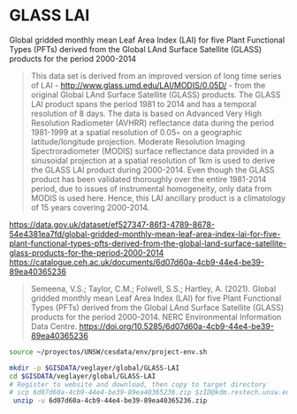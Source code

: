 # GLASS LAI

Global gridded monthly mean Leaf Area Index (LAI) for five Plant Functional Types (PFTs) derived from the Global LAnd Surface Satellite (GLASS) products for the period 2000-2014

> This data set is derived from an improved version of long time series of LAI - http://www.glass.umd.edu/LAI/MODIS/0.05D/ - from the original Global LAnd Surface Satellite (GLASS) products. The GLASS LAI product spans the period 1981 to 2014 and has a temporal resolution of 8 days. The data is based on Advanced Very High Resolution Radiometer (AVHRR) reflectance data during the period 1981-1999 at a spatial resolution of 0.05◦ on a geographic latitude/longitude projection. Moderate Resolution Imaging Spectroradiometer (MODIS) surface reflectance data provided in a sinusoidal projection at a spatial resolution of 1km is used to derive the GLASS LAI product during 2000-2014.  Even though the GLASS product has been validated thoroughly over the entire 1981-2014 period, due to issues of instrumental homogeneity, only data from MODIS is used here. Hence, this LAI ancillary product is a climatology of 15 years covering 2000-2014.

https://data.gov.uk/dataset/ef527347-86f3-4789-8678-54e4381ea7fd/global-gridded-monthly-mean-leaf-area-index-lai-for-five-plant-functional-types-pfts-derived-from-the-global-land-surface-satellite-glass-products-for-the-period-2000-2014
https://catalogue.ceh.ac.uk/documents/6d07d60a-4cb9-44e4-be39-89ea40365236


> Semeena, V.S.; Taylor, C.M.; Folwell, S.S.; Hartley, A. (2021). Global gridded monthly mean Leaf Area Index (LAI) for five Plant Functional Types (PFTs) derived from the Global LAnd Surface Satellite (GLASS) products for the period 2000-2014. NERC Environmental Information Data Centre. https://doi.org/10.5285/6d07d60a-4cb9-44e4-be39-89ea40365236



```sh
source ~/proyectos/UNSW/cesdata/env/project-env.sh

mkdir -p $GISDATA/veglayer/global/GLASS-LAI
cd $GISDATA/veglayer/global/GLASS-LAI
# Register to website and download, then copy to target directory
# scp 6d07d60a-4cb9-44e4-be39-89ea40365236.zip $zID@kdm.restech.unsw.edu.au:/srv/scratch/cesdata/gisdata/veglayer/global/GLASS-LAI
 unzip -u 6d07d60a-4cb9-44e4-be39-89ea40365236.zip 

```
